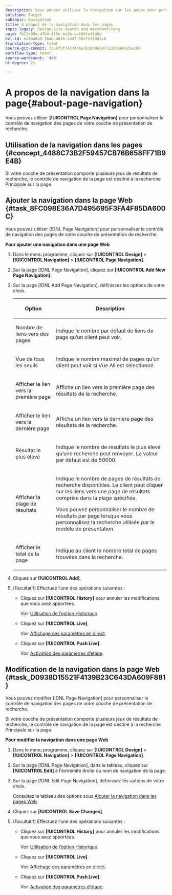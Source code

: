 ```yaml
---
description: Vous pouvez utiliser la navigation sur les pages pour personnaliser le contrôle de navigation sur les pages de votre couche de présentation de la recherche.
solution: Target
subtopic: Navigation
title: A propos de la navigation dans les pages
topic-legacy: Design,Site search and merchandising
uuid: fb17a99e-d7b4-415e-ba1b-ca194fe41a5d
exl-id: ed1ba6a8-1bab-4616-a447-50cfe319dac8
translation-type: tm+mt
source-git-commit: 7559f5f7437d46e3510d4659772308666425ec96
workflow-type: tm+mt
source-wordcount: '400'
ht-degree: 2%

---
```


# A propos de la navigation dans la page{#about-page-navigation}

Vous pouvez utiliser **[!UICONTROL Page Navigation]** pour personnaliser le contrôle de navigation des pages de votre couche de présentation de recherche.

## Utilisation de la navigation dans les pages {#concept_4488C73B2F59457CB76B658FF71B9E4B}

Si votre couche de présentation comporte plusieurs jeux de résultats de recherche, le contrôle de navigation de la page est destiné à la recherche Principale sur la page.

## Ajouter la navigation dans la page Web {#task_8FC098E36A7D495695F3FA4F85DA600C}

Vous pouvez utiliser [!DNL Page Navigation] pour personnaliser le contrôle de navigation des pages de votre couche de présentation de recherche.

<!-- 

t_configuring_web_page_navigation.xml

 -->

**Pour ajouter une navigation dans une page Web**

1. Dans le menu programme, cliquez sur **[!UICONTROL Design]** > **[!UICONTROL Navigation]** > **[!UICONTROL Page Navigation]**.
1. Sur la page [!DNL Page Navigation], cliquez sur **[!UICONTROL Add New Page Navigation]**.
1. Sur la page [!DNL Add Page Navigation], définissez les options de votre choix.

   <!-- 
   r_page_navigation_options.xml
   -->

   <table> 
    <thead> 
      <tr> 
      <th colname="col1" class="entry"> <p>Option </p> </th> 
      <th colname="col2" class="entry"> <p>Description </p> </th> 
      </tr> 
    </thead>
    <tbody> 
      <tr> 
      <td colname="col1"> <p>Nombre de liens vers des pages </p> </td> 
      <td colname="col2"> <p> Indique le nombre par défaut de liens de page qu’un client peut voir. </p> </td> 
      </tr> 
      <tr> 
      <td colname="col1"> <p>Vue de tous les seuils </p> </td> 
      <td colname="col2"> <p>Indique le nombre maximal de pages qu’un client peut voir si <span class="uicontrol"> Vue All</span> est sélectionné. </p> </td> 
      </tr> 
      <tr> 
      <td colname="col1"> <p>Afficher le lien vers la première page </p> </td> 
      <td colname="col2"> <p>Affiche un lien vers la première page des résultats de la recherche. </p> </td> 
      </tr> 
      <tr> 
      <td colname="col1"> <p>Afficher le lien vers la dernière page </p> </td> 
      <td colname="col2"> <p> Affiche un lien vers la dernière page des résultats de la recherche. </p> </td> 
      </tr> 
      <tr> 
      <td colname="col1"> <p>Résultat le plus élevé </p> </td> 
      <td colname="col2"> <p>Indique le nombre de résultats le plus élevé qu’une recherche peut renvoyer. La valeur par défaut est de 50000. </p> </td> 
      </tr> 
      <tr> 
      <td colname="col1"> <p>Afficher la plage de résultats </p> </td> 
      <td colname="col2"> <p>Indique le nombre de pages de résultats de recherche disponibles. Le client peut cliquer sur les liens vers une page de résultats comprise dans la plage spécifiée. </p> <p> Vous pouvez personnaliser le nombre de résultats par page lorsque vous personnalisez la recherche utilisée par le modèle de présentation. </p> </td> 
      </tr> 
      <tr> 
      <td colname="col1"> <p>Afficher le total de la page </p> </td> 
      <td colname="col2"> <p>Indique au client le nombre total de pages trouvées dans la recherche. </p> </td> 
      </tr> 
    </tbody> 
    </table>

1. Cliquez sur **[!UICONTROL Add]**.
1. (Facultatif) Effectuez l’une des opérations suivantes :

   * Cliquez sur **[!UICONTROL History]** pour annuler les modifications que vous avez apportées.

      Voir [Utilisation de l’option Historique](../t-using-the-history-option.md#task_70DD3F87A67242BBBD2CB27156F43002).

   * Cliquez sur **[!UICONTROL Live]**.

      Voir [Affichage des paramètres en direct](../c-about-staging.md#task_401A0EBDB5DB4D4CA933CBA7BECDC10F).

   * Cliquez sur **[!UICONTROL Push Live]**.

      Voir [Activation des paramètres d’étape](../c-about-staging.md#task_44306783B4C0408AAA58B471DAF2D9A4).

## Modification de la navigation dans la page Web {#task_D0938D15521F4139B23C643DA609F881}

Vous pouvez modifier [!DNL Page Navigation] pour personnaliser le contrôle de navigation des pages de votre couche de présentation de recherche.

<!-- 

t_editing_web_page_navigation.xml

 -->

Si votre couche de présentation comporte plusieurs jeux de résultats de recherche, le contrôle de navigation de la page est destiné à la recherche Principale sur la page.

**Pour modifier la navigation dans une page Web**

1. Dans le menu programme, cliquez sur **[!UICONTROL Design]** > **[!UICONTROL Navigation]** > **[!UICONTROL Page Navigation]**.
1. Sur la page [!DNL Page Navigation], dans le tableau, cliquez sur **[!UICONTROL Edit]** à l&#39;extrémité droite du nom de navigation de la page.
1. Sur la page [!DNL Edit Page Navigation], définissez les options de votre choix.

   Consultez le tableau des options sous [Ajouter la navigation dans les pages Web](../c-about-design-menu/c-about-page-navigation.md#task_8FC098E36A7D495695F3FA4F85DA600C).
1. Cliquez sur **[!UICONTROL Save Changes]**.
1. (Facultatif) Effectuez l’une des opérations suivantes :

   * Cliquez sur **[!UICONTROL History]** pour annuler les modifications que vous avez apportées.

      Voir [Utilisation de l’option Historique](../t-using-the-history-option.md#task_70DD3F87A67242BBBD2CB27156F43002).

   * Cliquez sur **[!UICONTROL Live]**.

      Voir [Affichage des paramètres en direct](../c-about-staging.md#task_401A0EBDB5DB4D4CA933CBA7BECDC10F).

   * Cliquez sur **[!UICONTROL Push Live]**.

      Voir [Activation des paramètres d’étape](../c-about-staging.md#task_44306783B4C0408AAA58B471DAF2D9A4).
